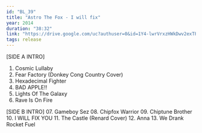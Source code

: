 ```yaml
---
id: "BL_39"
title: "Astro The Fox - I will fix"
year: 2014
duration: "38:32"
link: "https://drive.google.com/uc?authuser=0&id=1Y4-lwrVrxzHWkDwv2exTPeUtNkztKr4w&export=download"
tags: release
---
```


[SIDE A INTRO]
01. Cosmic Lullaby
02. Fear Factory (Donkey Cong Country Cover)
03. Hexadecimal Fighter
04. BAD APPLE!!
05. Lights Of The Galaxy
06. Rave Is On Fire

[SIDE B INTRO]
07. Gameboy Sez
08. Chipfox Warrior
09. Chiptune Brother
10. I WILL FIX YOU
11. The Castle (Renard Cover)
12. Anna
13. We Drank Rocket Fuel
